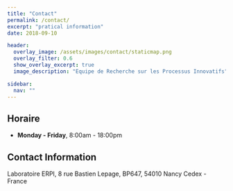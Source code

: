 ```yaml
---
title: "Contact"
permalink: /contact/
excerpt: "pratical information"
date: 2018-09-10

header:
  overlay_image: /assets/images/contact/staticmap.png
  overlay_filter: 0.6
  show_overlay_excerpt: true 
  image_description: "Equipe de Recherche sur les Processus Innovatifs"

sidebar:
  nav: ""
---
```


## Horaire

- **Monday - Friday**, 8:00am - 18:00pm 

## Contact Information

Laboratoire ERPI,
8 rue Bastien Lepage,
BP647, 54010 Nancy Cedex - France